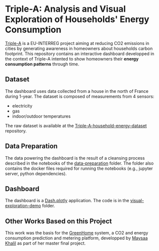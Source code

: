 

Triple-A: Analysis and Visual Exploration of Households' Energy Consumption
==========

[Triple-A](http://triple-a-interreg.eu) is a EU-INTERREG project aiming at reducing CO2 emissions in cities by generating awareness in homeowners about households carbon footprint. This repository contains an interactive dashboard developped in the context of Triple-A intented to show homeowners their **energy consumption patterns** through time.


## Dataset

The dashboard uses data collected from a house in the north of France during 1-year. The dataset is composed of measurements from 4 sensors:

* electricity 
* gas
* indoor/outdoor temperatures

The raw dataset is available at the [Triple-A-household-energy-dataset](https://github.com/javieraespinosa/Triple-A-household-energy-dataset) repository.

## Data Preparation

The data powering the dashboard is the result of a cleansing process described in the notebooks of the [data-preparation](./data-preparation) folder. The folder also contains the docker files required for running the notebooks (e.g., jupyter server, python dependencies).

## Dashboard

The dashboard is a [Dash.plotly](http://dash.plotly.com/) application. The code is in the [visual-exploration-demo](./visual-exploration-demo) folder.


## Other Works Based on this Project

This work was the basis for the [GreenHome](./GreenHome.pdf) system, a CO2 and energy consumption prediction and metering platform, developped by [Maysaa Khalil](https://www.linkedin.com/in/mkhalil2208/) as part of her master final project.
